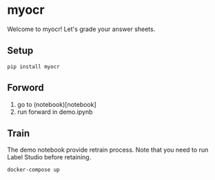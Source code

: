 # myocr
Welcome to myocr! Let's grade your answer sheets.

## Setup

```
pip install myocr
```

## Forword

1. go to (notebook)[notebook]
2. run forward in demo.ipynb

## Train

The demo notebook provide retrain process.
Note that you need to run Label Studio before retaining.

```
docker-compose up
```